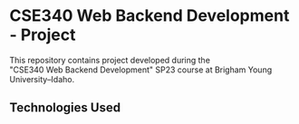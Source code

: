 # CSE340 Web Backend Development  - Project

This repository contains project developed during the  
"CSE340 Web Backend Development" SP23 course at Brigham Young University–Idaho.  

## Technologies Used
